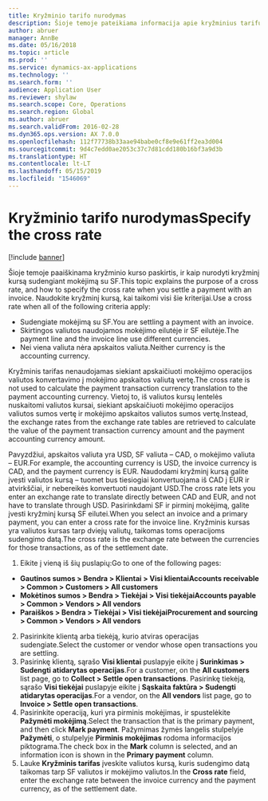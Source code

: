 ```yaml
---
title: Kryžminio tarifo nurodymas
description: Šioje temoje pateikiama informacija apie kryžminius tarifus programoje „Microsoft Dynamics 365 for Finance and Operations“.
author: abruer
manager: AnnBe
ms.date: 05/16/2018
ms.topic: article
ms.prod: ''
ms.service: dynamics-ax-applications
ms.technology: ''
ms.search.form: ''
audience: Application User
ms.reviewer: shylaw
ms.search.scope: Core, Operations
ms.search.region: Global
ms.author: abruer
ms.search.validFrom: 2016-02-28
ms.dyn365.ops.version: AX 7.0.0
ms.openlocfilehash: 112f77738b33aae94babe0cf8e9e61ff2ea3d004
ms.sourcegitcommit: 9d4c7edd0ae2053c37c7d81cdd180b16bf3a9d3b
ms.translationtype: HT
ms.contentlocale: lt-LT
ms.lasthandoff: 05/15/2019
ms.locfileid: "1546069"
---
```

# <a name="specify-the-cross-rate"></a><span data-ttu-id="7db07-103">Kryžminio tarifo nurodymas</span><span class="sxs-lookup"><span data-stu-id="7db07-103">Specify the cross rate</span></span>

[!include [banner](../includes/banner.md)]

<span data-ttu-id="7db07-104">Šioje temoje paaiškinama kryžminio kurso paskirtis, ir kaip nurodyti kryžminį kursą sudengiant mokėjimą su SF.</span><span class="sxs-lookup"><span data-stu-id="7db07-104">This topic explains the purpose of a cross rate, and how to specify the cross rate when you settle a payment with an invoice.</span></span> <span data-ttu-id="7db07-105">Naudokite kryžminį kursą, kai taikomi visi šie kriterijai.</span><span class="sxs-lookup"><span data-stu-id="7db07-105">Use a cross rate when all of the following criteria apply:</span></span> 
-   <span data-ttu-id="7db07-106">Sudengiate mokėjimą su SF.</span><span class="sxs-lookup"><span data-stu-id="7db07-106">You are settling a payment with an invoice.</span></span> 
-   <span data-ttu-id="7db07-107">Skirtingos valiutos naudojamos mokėjimo eilutėje ir SF eilutėje.</span><span class="sxs-lookup"><span data-stu-id="7db07-107">The payment line and the invoice line use different currencies.</span></span> 
-   <span data-ttu-id="7db07-108">Nei viena valiuta nėra apskaitos valiuta.</span><span class="sxs-lookup"><span data-stu-id="7db07-108">Neither currency is the accounting currency.</span></span> 

<span data-ttu-id="7db07-109">Kryžminis tarifas nenaudojamas siekiant apskaičiuoti mokėjimo operacijos valiutos konvertavimo į mokėjimo apskaitos valiutą vertę.</span><span class="sxs-lookup"><span data-stu-id="7db07-109">The cross rate is not used to calculate the payment transaction currency translation to the payment accounting currency.</span></span> <span data-ttu-id="7db07-110">Vietoj to, iš valiutos kursų lentelės nuskaitomi valiutos kursai, siekiant apskaičiuoti mokėjimo operacijos valiutos sumos vertę ir mokėjimo apskaitos valiutos sumos vertę.</span><span class="sxs-lookup"><span data-stu-id="7db07-110">Instead, the exchange rates from the exchange rate tables are retrieved to calculate the value of the payment transaction currency amount and the payment accounting currency amount.</span></span> 

<span data-ttu-id="7db07-111">Pavyzdžiui, apskaitos valiuta yra USD, SF valiuta – CAD, o mokėjimo valiuta – EUR.</span><span class="sxs-lookup"><span data-stu-id="7db07-111">For example, the accounting currency is USD, the invoice currency is CAD, and the payment currency is EUR.</span></span> <span data-ttu-id="7db07-112">Naudodami kryžminį kursą galite įvesti valiutos kursą – tuomet bus tiesiogiai konvertuojama iš CAD į EUR ir atvirkščiai, ir nebereikės konvertuoti naudojant USD.</span><span class="sxs-lookup"><span data-stu-id="7db07-112">The cross rate lets you enter an exchange rate to translate directly between CAD and EUR, and not have to translate through USD.</span></span> <span data-ttu-id="7db07-113">Pasirinkdami SF ir pirminį mokėjimą, galite įvesti kryžminį kursą SF eilutei.</span><span class="sxs-lookup"><span data-stu-id="7db07-113">When you select an invoice and a primary payment, you can enter a cross rate for the invoice line.</span></span> <span data-ttu-id="7db07-114">Kryžminis kursas yra valiutos kursas tarp dviejų valiutų, taikomas toms operacijoms sudengimo datą.</span><span class="sxs-lookup"><span data-stu-id="7db07-114">The cross rate is the exchange rate between the currencies for those transactions, as of the settlement date.</span></span>

1.  <span data-ttu-id="7db07-115">Eikite į vieną iš šių puslapių:</span><span class="sxs-lookup"><span data-stu-id="7db07-115">Go to one of the following pages:</span></span>
- <span data-ttu-id="7db07-116">**Gautinos sumos > Bendra > Klientai > Visi klientai**</span><span class="sxs-lookup"><span data-stu-id="7db07-116">**Accounts receivable > Common > Customers > All customers**</span></span> 
- <span data-ttu-id="7db07-117">**Mokėtinos sumos > Bendra > Tiekėjai > Visi tiekėjai**</span><span class="sxs-lookup"><span data-stu-id="7db07-117">**Accounts payable > Common > Vendors > All vendors**</span></span> 
- <span data-ttu-id="7db07-118">**Paraiškos > Bendra > Tiekėjai > Visi tiekėjai**</span><span class="sxs-lookup"><span data-stu-id="7db07-118">**Procurement and sourcing > Common > Vendors > All vendors**</span></span>
2.  <span data-ttu-id="7db07-119">Pasirinkite klientą arba tiekėją, kurio atviras operacijas sudengiate.</span><span class="sxs-lookup"><span data-stu-id="7db07-119">Select the customer or vendor whose open transactions you are settling.</span></span> 
3.  <span data-ttu-id="7db07-120">Pasirinkę klientą, sąrašo **Visi klientai** puslapyje eikite į **Surinkimas > Sudengti atidarytas operacijas**.</span><span class="sxs-lookup"><span data-stu-id="7db07-120">For a customer, on the **All customers** list page, go to **Collect > Settle open transactions**.</span></span> <span data-ttu-id="7db07-121">Pasirinkę tiekėją, sąrašo **Visi tiekėjai** puslapyje eikite į **Sąskaita faktūra > Sudengti atidarytas operacijas**.</span><span class="sxs-lookup"><span data-stu-id="7db07-121">For a vendor, on the **All vendors** list page, go to **Invoice > Settle open transactions**.</span></span> 
4.  <span data-ttu-id="7db07-122">Pasirinkite operaciją, kuri yra pirminis mokėjimas, ir spustelėkite **Pažymėti mokėjimą**.</span><span class="sxs-lookup"><span data-stu-id="7db07-122">Select the transaction that is the primary payment, and then click **Mark payment**.</span></span> <span data-ttu-id="7db07-123">Pažymimas žymės langelis stulpelyje **Pažymėti**, o stulpelyje **Pirminis mokėjimas** rodoma informacijos piktograma.</span><span class="sxs-lookup"><span data-stu-id="7db07-123">The check box in the **Mark** column is selected, and an information icon is shown in the **Primary payment** column.</span></span> 
5.  <span data-ttu-id="7db07-124">Lauke **Kryžminis tarifas** įveskite valiutos kursą, kuris sudengimo datą taikomas tarp SF valiutos ir mokėjimo valiutos.</span><span class="sxs-lookup"><span data-stu-id="7db07-124">In the **Cross rate** field, enter the exchange rate between the invoice currency and the payment currency, as of the settlement date.</span></span> 

